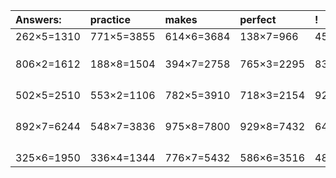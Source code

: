 | Answers: | practice | makes | perfect | ! |
| :--- | :--- | :--- | :--- | :--- |
| 262×5=1310 | 771×5=3855 | 614×6=3684 | 138×7=966 | 452×7=3164 | 
|   |   |   |   |   | 
|   |   |   |   |   | 
|   |   |   |   |   | 
| 806×2=1612 | 188×8=1504 | 394×7=2758 | 765×3=2295 | 832×7=5824 | 
|   |   |   |   |   | 
|   |   |   |   |   | 
|   |   |   |   |   | 
|   |   |   |   |   | 
| 502×5=2510 | 553×2=1106 | 782×5=3910 | 718×3=2154 | 923×8=7384 | 
|   |   |   |   |   | 
|   |   |   |   |   | 
|   |   |   |   |   | 
|   |   |   |   |   | 
| 892×7=6244 | 548×7=3836 | 975×8=7800 | 929×8=7432 | 641×5=3205 | 
|   |   |   |   |   | 
|   |   |   |   |   | 
|   |   |   |   |   | 
|   |   |   |   |   | 
| 325×6=1950 | 336×4=1344 | 776×7=5432 | 586×6=3516 | 489×5=2445 | 
